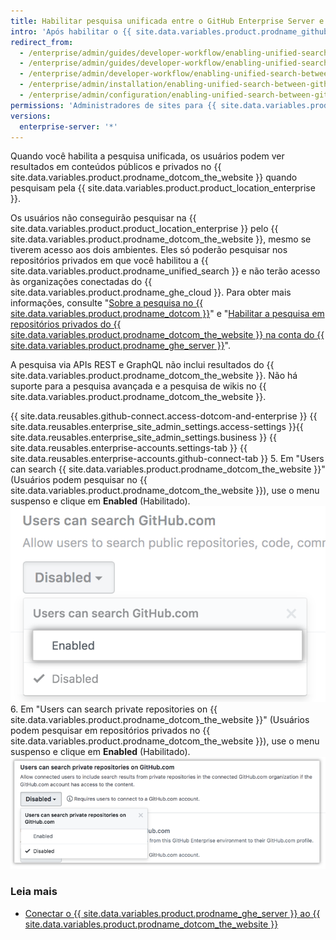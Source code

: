 ```yaml
---
title: Habilitar pesquisa unificada entre o GitHub Enterprise Server e o GitHub.com
intro: 'Após habilitar o {{ site.data.variables.product.prodname_github_connect }}, você pode permitir a pesquisa no {{ site.data.variables.product.prodname_dotcom_the_website }} pela {{ site.data.variables.product.product_location_enterprise }}.'
redirect_from:
  - /enterprise/admin/guides/developer-workflow/enabling-unified-search-between-github-enterprise-and-github-com/
  - /enterprise/admin/guides/developer-workflow/enabling-unified-search-between-github-enterprise-server-and-github-com/
  - /enterprise/admin/developer-workflow/enabling-unified-search-between-github-enterprise-server-and-githubcom/
  - /enterprise/admin/installation/enabling-unified-search-between-github-enterprise-server-and-githubcom
  - /enterprise/admin/configuration/enabling-unified-search-between-github-enterprise-server-and-githubcom
permissions: 'Administradores de sites para {{ site.data.variables.product.prodname_ghe_server }} que também são proprietários de uma conta corporativa ou organização conectada do {{ site.data.variables.product.prodname_ghe_cloud }} podem ativar a pesquisa unificada entre {{ site.data.variables.product.prodname_ghe_server }} e {{ site.data.variables.product.prodname_dotcom_the_website }}.'
versions:
  enterprise-server: '*'
---
```


Quando você habilita a pesquisa unificada, os usuários podem ver resultados em conteúdos públicos e privados no {{ site.data.variables.product.prodname_dotcom_the_website }} quando pesquisam pela {{ site.data.variables.product.product_location_enterprise }}.

Os usuários não conseguirão pesquisar na {{ site.data.variables.product.product_location_enterprise }} pelo {{ site.data.variables.product.prodname_dotcom_the_website }}, mesmo se tiverem acesso aos dois ambientes. Eles só poderão pesquisar nos repositórios privados em que você habilitou a {{ site.data.variables.product.prodname_unified_search }} e não terão acesso às organizações conectadas do {{ site.data.variables.product.prodname_ghe_cloud }}. Para obter mais informações, consulte "[Sobre a pesquisa no {{ site.data.variables.product.prodname_dotcom }}](/articles/about-searching-on-github/#searching-across-github-enterprise-and-githubcom-simultaneously)" e "[Habilitar a pesquisa em repositórios privados do {{ site.data.variables.product.prodname_dotcom_the_website }} na conta do {{ site.data.variables.product.prodname_ghe_server }}](/articles/enabling-private-github-com-repository-search-in-your-github-enterprise-server-account)".

A pesquisa via APIs REST e GraphQL não inclui resultados do {{ site.data.variables.product.prodname_dotcom_the_website }}. Não há suporte para a pesquisa avançada e a pesquisa de wikis no {{ site.data.variables.product.prodname_dotcom_the_website }}.

{{ site.data.reusables.github-connect.access-dotcom-and-enterprise }}
{{ site.data.reusables.enterprise_site_admin_settings.access-settings }}{{ site.data.reusables.enterprise_site_admin_settings.business }}
{{ site.data.reusables.enterprise-accounts.settings-tab }}
{{ site.data.reusables.enterprise-accounts.github-connect-tab }}
5. Em "Users can search {{ site.data.variables.product.prodname_dotcom_the_website }}" (Usuários podem pesquisar no {{ site.data.variables.product.prodname_dotcom_the_website }}), use o menu suspenso e clique em **Enabled** (Habilitado). ![Habilitar a opção de pesquisa no menu suspenso de pesquisa do GitHub.com](/assets/images/enterprise/site-admin-settings/github-dotcom-enable-search.png)
6. Em "Users can search private repositories on {{ site.data.variables.product.prodname_dotcom_the_website }}" (Usuários podem pesquisar em repositórios privados no {{ site.data.variables.product.prodname_dotcom_the_website }}), use o menu suspenso e clique em **Enabled** (Habilitado). ![Habilitar a opção de pesquisa em repositórios privados no menu suspenso de pesquisa do GitHub.com](/assets/images/enterprise/site-admin-settings/enable-private-search.png)

### Leia mais

- [Conectar o {{ site.data.variables.product.prodname_ghe_server }} ao {{ site.data.variables.product.prodname_dotcom_the_website }}](/enterprise/admin/guides/developer-workflow/connecting-github-enterprise-server-to-github-com)
